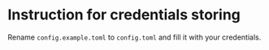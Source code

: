 # Instruction for credentials storing
Rename `config.example.toml` to `config.toml` and fill it with your credentials.